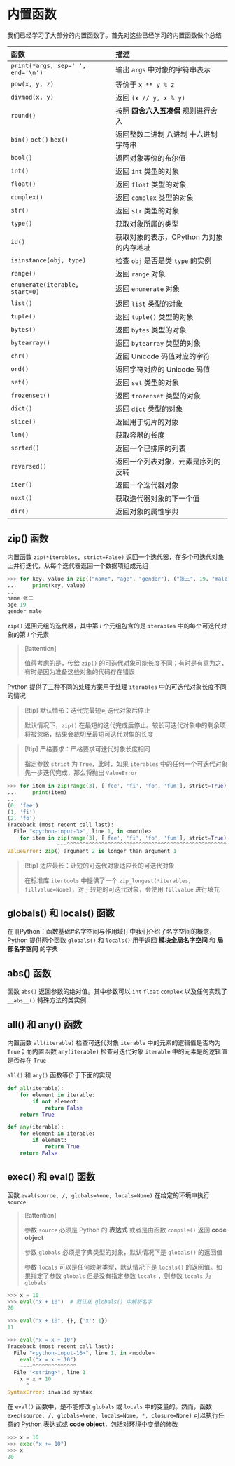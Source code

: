 # 内置函数

我们已经学习了大部分的内置函数了。首先对这些已经学习的内置函数做个总结

| 函数                                | 描述                       |
| :-------------------------------- | :----------------------- |
| `print(*args, sep=' ', end='\n')` | 输出 `args` 中对象的字符串表示      |
| `pow(x, y, z)`                    | 等价于 `x ** y % z`         |
| `divmod(x, y)`                    | 返回 `(x // y, x % y)`     |
| `round()`                         | 按照 **四舍六入五凑偶** 规则进行舍入    |
| `bin()` `oct()` `hex()`           | 返回整数二进制 八进制 十六进制字符串      |
| `bool()`                          | 返回对象等价的布尔值               |
| `int()`                           | 返回 `int` 类型的对象           |
| `float()`                         | 返回 `float` 类型的对象         |
| `complex()`                       | 返回 `complex` 类型的对象       |
| `str()`                           | 返回 `str` 类型的对象           |
| `type()`                          | 获取对象所属的类型                |
| `id()`                            | 获取对象的表示，CPython 为对象的内存地址 |
| `isinstance(obj, type)`           | 检查 `obj` 是否是类 `type` 的实例 |
| `range()`                         | 返回 `range` 对象            |
| `enumerate(iterable, start=0)`    | 返回 `enumerate` 对象        |
| `list()`                          | 返回 `list` 类型的对象          |
| `tuple()`                         | 返回 `tuple()` 类型的对象       |
| `bytes()`                         | 返回 `bytes` 类型的对象         |
| `bytearray()`                     | 返回 `bytearray` 类型的对象     |
| `chr()`                           | 返回 Unicode 码值对应的字符       |
| `ord()`                           | 返回字符对应的 Unicode 码值       |
| `set()`                           | 返回 `set` 类型的对象           |
| `frozenset()`                     | 返回 `frozenset` 类型的对象     |
| `dict()`                          | 返回 `dict` 类型的对象          |
| `slice()`                         | 返回用于切片的对象                |
| `len()`                           | 获取容器的长度                  |
| `sorted()`                        | 返回一个已排序的列表               |
| `reversed()`                      | 返回一个列表对象，元素是序列的反转        |
| `iter()`                          | 返回一个迭代器对象                |
| `next()`                          | 获取迭代器对象的下一个值             |
| `dir()`                           | 返回对象的属性字典                |

## zip() 函数

内置函数 `zip(*iterables, strict=False)` 返回一个迭代器，在多个可迭代对象上并行迭代，从每个迭代器返回一个数据项组成元组

```python
>>> for key, value in zip(("name", "age", "gender"), ("张三", 19, "male")):
...     print(key, value)
...
name 张三
age 19
gender male
```

`zip()` 返回元组的迭代器，其中第 $i$ 个元组包含的是 `iterables` 中的每个可迭代对象的第 $i$ 个元素

> [!attention] 
> 
> 值得考虑的是，传给 `zip()` 的可迭代对象可能长度不同；有时是有意为之，有时是因为准备这些对象的代码存在错误
> 

Python 提供了三种不同的处理方案用于处理 `iterables` 中的可迭代对象长度不同的情况

> [!tip] 默认情形：迭代完最短可迭代对象后停止
> 
> 默认情况下，`zip()` 在最短的迭代完成后停止。较长可迭代对象中的剩余项将被忽略，结果会裁切至最短可迭代对象的长度
> 

> [!tip] 严格要求：严格要求可迭代对象长度相同
> 
> 指定参数 `strict` 为 `True`，此时，如果 `iterables` 中的任何一个可迭代对象先一步迭代完成，那么将抛出 `ValueError`
> 

```python
>>> for item in zip(range(3), ['fee', 'fi', 'fo', 'fum'], strict=True):
...     print(item)
...
(0, 'fee')
(1, 'fi')
(2, 'fo')
Traceback (most recent call last):
  File "<python-input-3>", line 1, in <module>
    for item in zip(range(3), ['fee', 'fi', 'fo', 'fum'], strict=True):
                ~~~^^^^^^^^^^^^^^^^^^^^^^^^^^^^^^^^^^^^^^^^^^^^^^^^^^^
ValueError: zip() argument 2 is longer than argument 1
```

> [!tip] 适应最长：让短的可迭代对象适应长的可迭代对象
> 
> 在标准库 `itertools` 中提供了一个 `zip_longest(*iterables, fillvalue=None)`，对于较短的可迭代对象，会使用 `fillvalue` 进行填充
> 

## globals() 和 locals() 函数

在 [[Python：函数基础#名字空间与作用域]] 中我们介绍了名字空间的概念，Python 提供两个函数 `globals()` 和 `locals()` 用于返回 **模块全局名字空间** 和 **局部名字空间** 的字典

## abs() 函数

函数 `abs()` 返回参数的绝对值。其中参数可以 `int` `float` `complex` 以及任何实现了 `__abs__()` 特殊方法的类实例

## all() 和 any() 函数

内置函数 `all(iterable)` 检查可迭代对象 `iterable` 中的元素的逻辑值是否均为 `True`；而内置函数 `any(iterable)` 检查可迭代对象 `iterable` 中的元素是的逻辑值是否存在 `True`

`all()` 和 `any()` 函数等价于下面的实现

```python
def all(iterable):
    for element in iterable:
        if not element:
            return False
    return True

def any(iterable):
    for element in iterable:
        if element:
            return True
    return False
```

## exec() 和 eval() 函数

函数 `eval(source, /, globals=None, locals=None)` 在给定的环境中执行 `source`

> [!attention] 
> 
> 参数 `source` 必须是 Python 的 **表达式** 或者是由函数 `compile()` 返回  **code object**
> 
> 参数 `globals` 必须是字典类型的对象，默认情况下是 `globals()` 的返回值
> 
> 参数 `locals` 可以是任何映射类型，默认情况下是 `locals()` 的返回值。如果指定了参数  `globals` 但是没有指定参数 `locals` ，则参数 `locals` 为 `globals` 
> 

```python
>>> x = 10
>>> eval("x + 10")  # 默认从 globals() 中解析名字
20

>>> eval("x + 10", {}, {'x': 1})
11

>>> eval("x = x + 10")
Traceback (most recent call last):
  File "<python-input-16>", line 1, in <module>
    eval("x = x + 10")
    ~~~~^^^^^^^^^^^^^^
  File "<string>", line 1
    x = x + 10
      ^
SyntaxError: invalid syntax
```

在 `eval()` 函数中，是不能修改 `globals` 或 `locals` 中的变量的。然而，函数 `exec(source, /, globals=None, locals=None, *, closure=None)` 可以执行任意的 Python 表达式或 **code object**，包括对环境中变量的修改

```python
>>> x = 10
>>> exec("x += 10")
>>> x
20
```
